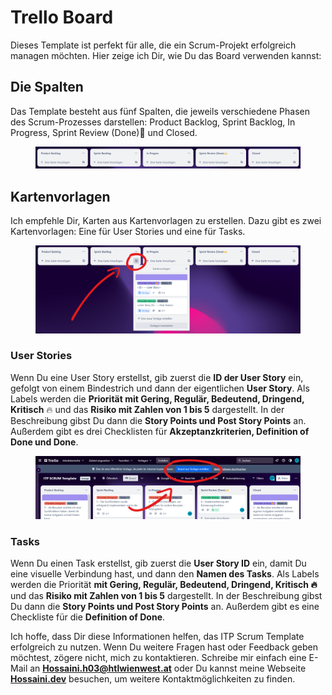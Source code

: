 # Trello Board

Dieses Template ist perfekt für alle, die ein Scrum-Projekt erfolgreich managen möchten. Hier zeige ich Dir, wie Du das Board verwenden kannst:

## Die Spalten

Das Template besteht aus fünf Spalten, die jeweils verschiedene Phasen des Scrum-Prozesses darstellen: Product Backlog, Sprint Backlog, In Progress, Sprint Review (Done)🙌 und Closed.

<figure><img src="../.gitbook/assets/image (4).png" alt=""><figcaption></figcaption></figure>

## Kartenvorlagen

Ich empfehle Dir, Karten aus Kartenvorlagen zu erstellen. Dazu gibt es zwei Kartenvorlagen: Eine für User Stories und eine für Tasks.

<figure><img src="../.gitbook/assets/image (8).png" alt=""><figcaption></figcaption></figure>

### User Stories

Wenn Du eine User Story erstellst, gib zuerst die **ID der User Story** ein, gefolgt von einem Bindestrich und dann der eigentlichen **User Story**. Als Labels werden die **Priorität mit Gering, Regulär, Bedeutend, Dringend, Kritisch** 🔥 und das **Risiko mit Zahlen von 1 bis 5** dargestellt. In der Beschreibung gibst Du dann die **Story Points und Post Story Points** an. Außerdem gibt es drei Checklisten für **Akzeptanzkriterien, Definition of Done und Done**.

<figure><img src="../.gitbook/assets/image.png" alt=""><figcaption></figcaption></figure>

### Tasks

Wenn Du einen Task erstellst, gib zuerst die **User Story ID** ein, damit Du eine visuelle Verbindung hast, und dann den **Namen des Tasks**. Als Labels werden die Priorität **mit Gering, Regulär, Bedeutend, Dringend, Kritisch 🔥** und das **Risiko mit Zahlen von 1 bis 5** dargestellt. In der Beschreibung gibst Du dann die **Story Points und Post Story Points** an. Außerdem gibt es eine Checkliste für die **Definition of Done**.

Ich hoffe, dass Dir diese Informationen helfen, das ITP Scrum Template erfolgreich zu nutzen. Wenn Du weitere Fragen hast oder Feedback geben möchtest, zögere nicht, mich zu kontaktieren. Schreibe mir einfach eine E-Mail an [**Hossaini.h03@htlwienwest.at**](mailto:Hossaini.h03@htlwienwest.at?subject=ITP%20SCRUM%20Template) oder Du kannst meine Webseite [**Hossaini.dev**](https://hossaini.dev/) besuchen, um weitere Kontaktmöglichkeiten zu finden.

